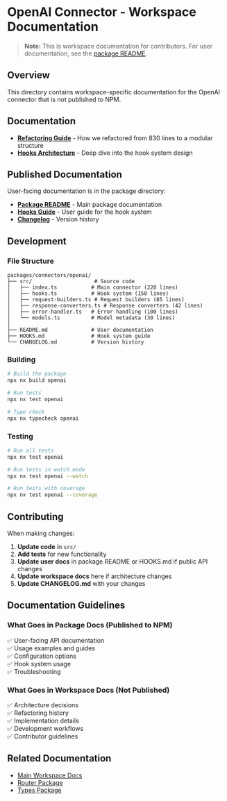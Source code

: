 # OpenAI Connector - Workspace Documentation

> **Note:** This is workspace documentation for contributors. For user documentation, see the [package README](../../../packages/connectors/openai/README.md).

## Overview

This directory contains workspace-specific documentation for the OpenAI connector that is not published to NPM.

## Documentation

- **[Refactoring Guide](./refactoring.md)** - How we refactored from 830 lines to a modular structure
- **[Hooks Architecture](./hooks-architecture.md)** - Deep dive into the hook system design

## Published Documentation

User-facing documentation is in the package directory:

- **[Package README](../../../packages/connectors/openai/README.md)** - Main package documentation
- **[Hooks Guide](../../../packages/connectors/openai/HOOKS.md)** - User guide for the hook system
- **[Changelog](../../../packages/connectors/openai/CHANGELOG.md)** - Version history

## Development

### File Structure

```
packages/connectors/openai/
├── src/                    # Source code
│   ├── index.ts           # Main connector (220 lines)
│   ├── hooks.ts           # Hook system (150 lines)
│   ├── request-builders.ts # Request builders (85 lines)
│   ├── response-converters.ts # Response converters (42 lines)
│   ├── error-handler.ts   # Error handling (100 lines)
│   └── models.ts          # Model metadata (30 lines)
│
├── README.md              # User documentation
├── HOOKS.md               # Hook system guide
└── CHANGELOG.md           # Version history
```

### Building

```bash
# Build the package
npx nx build openai

# Run tests
npx nx test openai

# Type check
npx nx typecheck openai
```

### Testing

```bash
# Run all tests
npx nx test openai

# Run tests in watch mode
npx nx test openai --watch

# Run tests with coverage
npx nx test openai --coverage
```

## Contributing

When making changes:

1. **Update code** in `src/`
2. **Add tests** for new functionality
3. **Update user docs** in package README or HOOKS.md if public API changes
4. **Update workspace docs** here if architecture changes
5. **Update CHANGELOG.md** with your changes

## Documentation Guidelines

### What Goes in Package Docs (Published to NPM)

✅ User-facing API documentation  
✅ Usage examples and guides  
✅ Configuration options  
✅ Hook system usage  
✅ Troubleshooting

### What Goes in Workspace Docs (Not Published)

✅ Architecture decisions  
✅ Refactoring history  
✅ Implementation details  
✅ Development workflows  
✅ Contributor guidelines

## Related Documentation

- [Main Workspace Docs](../../README.md)
- [Router Package](../../router/README.md)
- [Types Package](../../types/README.md)
